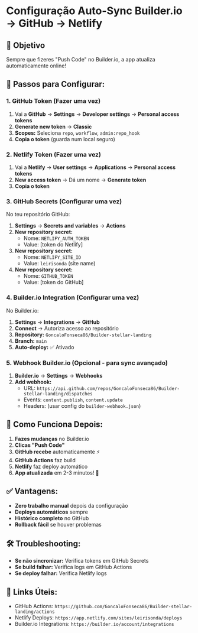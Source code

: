 # Configuração Auto-Sync Builder.io → GitHub → Netlify

## 🎯 Objetivo

Sempre que fizeres "Push Code" no Builder.io, a app atualiza automaticamente online!

## 🔧 Passos para Configurar:

### 1. **GitHub Token** (Fazer uma vez)

1. Vai a **GitHub** → **Settings** → **Developer settings** → **Personal access tokens**
2. **Generate new token** → **Classic**
3. **Scopes:** Seleciona `repo`, `workflow`, `admin:repo_hook`
4. **Copia o token** (guarda num local seguro)

### 2. **Netlify Token** (Fazer uma vez)

1. Vai a **Netlify** → **User settings** → **Applications** → **Personal access tokens**
2. **New access token** → Dá um nome → **Generate token**
3. **Copia o token**

### 3. **GitHub Secrets** (Configurar uma vez)

No teu repositório GitHub:

1. **Settings** → **Secrets and variables** → **Actions**
2. **New repository secret:**
   - Nome: `NETLIFY_AUTH_TOKEN`
   - Value: [token do Netlify]
3. **New repository secret:**
   - Nome: `NETLIFY_SITE_ID`
   - Value: `leirisonda` (site name)
4. **New repository secret:**
   - Nome: `GITHUB_TOKEN`
   - Value: [token do GitHub]

### 4. **Builder.io Integration** (Configurar uma vez)

No Builder.io:

1. **Settings** → **Integrations** → **GitHub**
2. **Connect** → Autoriza acesso ao repositório
3. **Repository:** `GoncaloFonseca86/Builder-stellar-landing`
4. **Branch:** `main`
5. **Auto-deploy:** ✅ Ativado

### 5. **Webhook Builder.io** (Opcional - para sync avançado)

1. **Builder.io** → **Settings** → **Webhooks**
2. **Add webhook:**
   - URL: `https://api.github.com/repos/GoncaloFonseca86/Builder-stellar-landing/dispatches`
   - Events: `content.publish`, `content.update`
   - Headers: (usar config do `builder-webhook.json`)

## 🚀 Como Funciona Depois:

1. **Fazes mudanças** no Builder.io
2. **Clicas "Push Code"**
3. **GitHub recebe** automaticamente ⚡
4. **GitHub Actions** faz build
5. **Netlify** faz deploy automático
6. **App atualizada** em 2-3 minutos! 🎉

## ✅ Vantagens:

- **Zero trabalho manual** depois da configuração
- **Deploys automáticos** sempre
- **Histórico completo** no GitHub
- **Rollback fácil** se houver problemas

## 🛠️ Troubleshooting:

- **Se não sincronizar:** Verifica tokens em GitHub Secrets
- **Se build falhar:** Verifica logs em GitHub Actions
- **Se deploy falhar:** Verifica Netlify logs

## 🔗 Links Úteis:

- GitHub Actions: `https://github.com/GoncaloFonseca86/Builder-stellar-landing/actions`
- Netlify Deploys: `https://app.netlify.com/sites/leirisonda/deploys`
- Builder.io Integrations: `https://builder.io/account/integrations`
